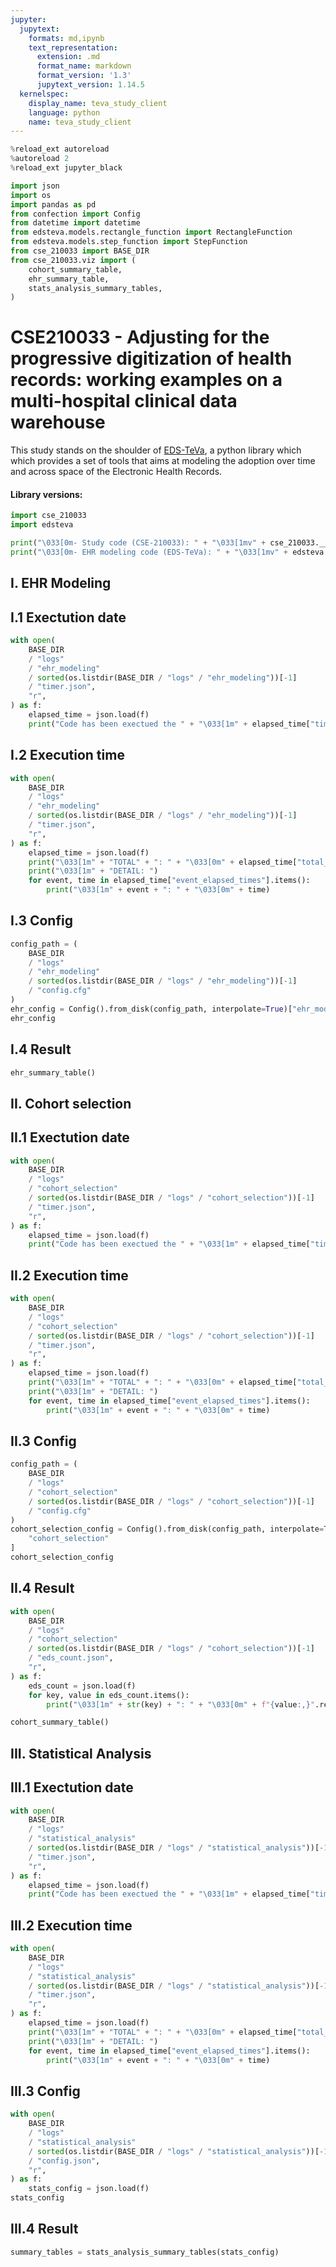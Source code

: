 ```yaml
---
jupyter:
  jupytext:
    formats: md,ipynb
    text_representation:
      extension: .md
      format_name: markdown
      format_version: '1.3'
      jupytext_version: 1.14.5
  kernelspec:
    display_name: teva_study_client
    language: python
    name: teva_study_client
---
```


```python
%reload_ext autoreload
%autoreload 2
%reload_ext jupyter_black
```

```python
import json
import os
import pandas as pd
from confection import Config
from datetime import datetime
from edsteva.models.rectangle_function import RectangleFunction
from edsteva.models.step_function import StepFunction
from cse_210033 import BASE_DIR
from cse_210033.viz import (
    cohort_summary_table,
    ehr_summary_table,
    stats_analysis_summary_tables,
)
```

# CSE210033 - Adjusting for the progressive digitization of health records: working examples on a multi-hospital clinical data warehouse


This study stands on the shoulder of [EDS-TeVa](https://github.com/aphp/edsteva), a python library which which provides a set of tools that aims at modeling the adoption over time and across space of the Electronic Health Records.
#### Library versions:

```python
import cse_210033
import edsteva

print("\033[0m- Study code (CSE-210033): " + "\033[1mv" + cse_210033.__version__)
print("\033[0m- EHR modeling code (EDS-TeVa): " + "\033[1mv" + edsteva.__version__)
```

## I. EHR Modeling


## I.1 Exectution date

```python
with open(
    BASE_DIR
    / "logs"
    / "ehr_modeling"
    / sorted(os.listdir(BASE_DIR / "logs" / "ehr_modeling"))[-1]
    / "timer.json",
    "r",
) as f:
    elapsed_time = json.load(f)
    print("Code has been exectued the " + "\033[1m" + elapsed_time["timestamp"])
```

## I.2 Execution time

```python
with open(
    BASE_DIR
    / "logs"
    / "ehr_modeling"
    / sorted(os.listdir(BASE_DIR / "logs" / "ehr_modeling"))[-1]
    / "timer.json",
    "r",
) as f:
    elapsed_time = json.load(f)
    print("\033[1m" + "TOTAL" + ": " + "\033[0m" + elapsed_time["total_elapsed_time"])
    print("\033[1m" + "DETAIL: ")
    for event, time in elapsed_time["event_elapsed_times"].items():
        print("\033[1m" + event + ": " + "\033[0m" + time)
```

## I.3 Config

```python
config_path = (
    BASE_DIR
    / "logs"
    / "ehr_modeling"
    / sorted(os.listdir(BASE_DIR / "logs" / "ehr_modeling"))[-1]
    / "config.cfg"
)
ehr_config = Config().from_disk(config_path, interpolate=True)["ehr_modeling"]
ehr_config
```

## I.4 Result

```python
ehr_summary_table()
```

## II. Cohort selection


## II.1 Exectution date

```python
with open(
    BASE_DIR
    / "logs"
    / "cohort_selection"
    / sorted(os.listdir(BASE_DIR / "logs" / "cohort_selection"))[-1]
    / "timer.json",
    "r",
) as f:
    elapsed_time = json.load(f)
    print("Code has been exectued the " + "\033[1m" + elapsed_time["timestamp"])
```

## II.2 Execution time

```python
with open(
    BASE_DIR
    / "logs"
    / "cohort_selection"
    / sorted(os.listdir(BASE_DIR / "logs" / "cohort_selection"))[-1]
    / "timer.json",
    "r",
) as f:
    elapsed_time = json.load(f)
    print("\033[1m" + "TOTAL" + ": " + "\033[0m" + elapsed_time["total_elapsed_time"])
    print("\033[1m" + "DETAIL: ")
    for event, time in elapsed_time["event_elapsed_times"].items():
        print("\033[1m" + event + ": " + "\033[0m" + time)
```

## II.3 Config

```python
config_path = (
    BASE_DIR
    / "logs"
    / "cohort_selection"
    / sorted(os.listdir(BASE_DIR / "logs" / "cohort_selection"))[-1]
    / "config.cfg"
)
cohort_selection_config = Config().from_disk(config_path, interpolate=True)[
    "cohort_selection"
]
cohort_selection_config
```

## II.4 Result

```python
with open(
    BASE_DIR
    / "logs"
    / "cohort_selection"
    / sorted(os.listdir(BASE_DIR / "logs" / "cohort_selection"))[-1]
    / "eds_count.json",
    "r",
) as f:
    eds_count = json.load(f)
    for key, value in eds_count.items():
        print("\033[1m" + str(key) + ": " + "\033[0m" + f"{value:,}".replace(",", " "))
```

```python
cohort_summary_table()
```

## III. Statistical Analysis


## III.1 Exectution date

```python
with open(
    BASE_DIR
    / "logs"
    / "statistical_analysis"
    / sorted(os.listdir(BASE_DIR / "logs" / "statistical_analysis"))[-1]
    / "timer.json",
    "r",
) as f:
    elapsed_time = json.load(f)
    print("Code has been exectued the " + "\033[1m" + elapsed_time["timestamp"])
```

## III.2 Execution time

```python
with open(
    BASE_DIR
    / "logs"
    / "statistical_analysis"
    / sorted(os.listdir(BASE_DIR / "logs" / "statistical_analysis"))[-1]
    / "timer.json",
    "r",
) as f:
    elapsed_time = json.load(f)
    print("\033[1m" + "TOTAL" + ": " + "\033[0m" + elapsed_time["total_elapsed_time"])
    print("\033[1m" + "DETAIL: ")
    for event, time in elapsed_time["event_elapsed_times"].items():
        print("\033[1m" + event + ": " + "\033[0m" + time)
```

## III.3 Config

```python
with open(
    BASE_DIR
    / "logs"
    / "statistical_analysis"
    / sorted(os.listdir(BASE_DIR / "logs" / "statistical_analysis"))[-1]
    / "config.json",
    "r",
) as f:
    stats_config = json.load(f)
stats_config
```

## III.4 Result

```python
summary_tables = stats_analysis_summary_tables(stats_config)
```

```python

```
